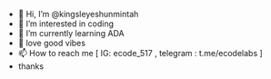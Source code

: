 - 👋 Hi, I’m @kingsleyeshunmintah
- 👀 I’m interested in coding
- 🌱 I’m currently learning ADA
- 💞️ love good vibes
- 📫 How to reach me [ IG: ecode_517 , telegram : t.me/ecodelabs ]
- thanks

<!---
kingsleyeshunmintah/kingsleyeshunmintah is a ✨ special ✨ repository because its `README.md` (this file) appears on your GitHub profile.
You can click the Preview link to take a look at your changes.
--->
